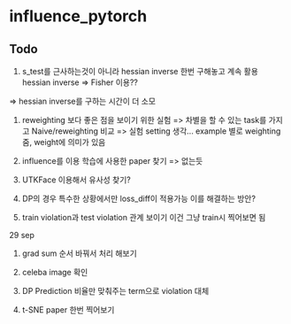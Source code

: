 # influence_pytorch

## Todo

1. s_test를 근사하는것이 아니라 hessian inverse 한번 구해놓고 계속 활용
hessian inverse => Fisher 이용??

=> hessian inverse를 구하는 시간이 더 소모

1. reweighting 보다 좋은 점을 보이기 위한 실험 
    => 차별을 할 수 있는 task를 가지고 Naive/reweighting 비교
    => 실험 setting 생각...
example 별로 weighting 줌, weight에 의미가 있음

1. influence를 이용 학습에 사용한 paper 찾기 => 없는듯

1. UTKFace 이용해서 유사성 찾기?

1. DP의 경우 특수한 상황에서만 loss_diff이 적용가능 이를 해결하는 방안?

1. train violation과 test violation 관계 보이기
    이건 그냥 train시 찍어보면 됨
    
    
29 sep

1. grad sum 순서 바꿔서 처리 해보기

1. celeba image 확인

1. DP Prediction 비율만 맞춰주는 term으로 violation 대체

1. t-SNE paper 한번 찍어보기

